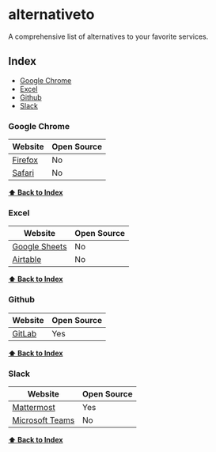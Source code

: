 # alternativeto
A comprehensive list of alternatives to your favorite services.

## Index
* [Google Chrome](#chrome)
* [Excel](#excel)
* [Github](#github)
* [Slack](#slack)

### Google Chrome
Website | Open Source
|---|---|
| [Firefox](https://www.mozilla.org/en-US/firefox/new/?redirect_source=firefox-com) | No |
| [Safari](https://www.apple.com/safari/) | No |

**[⬆ Back to Index](#index)**

### Excel
Website | Open Source
|---|---|
| [Google Sheets](https://sheets.google.com/) | No |
| [Airtable](https://airtable.com/) | No |

**[⬆ Back to Index](#index)**

### Github
Website | Open Source
|---|---|
| [GitLab](https://gitlab.com/) | Yes |

**[⬆ Back to Index](#index)**

### Slack
Website | Open Source
|---|---|
| [Mattermost](https://mattermost.com/) | Yes |
| [Microsoft Teams](https://www.microsoft.com/en-us/microsoft-teams/group-chat-software) | No |

**[⬆ Back to Index](#index)**
